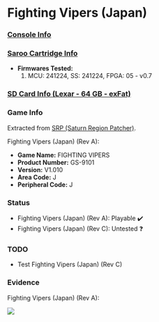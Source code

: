 # Fighting Vipers (Japan)

### [Console Info](../../../../../Info/Consoles/VA13/README.md)

### [Saroo Cartridge Info](../../../../../Info/Cartridges/GuangzhouSanStarOnlineShop/1.6/README.md)

- <b>Firmwares Tested:</b>
  1. MCU: 241224, SS: 241224, FPGA: 05 - v0.7

### [SD Card Info (Lexar - 64 GB - exFat)](../../../../../Info/SdCards/Lexar/64GB/exfat/README.md)

### Game Info

Extracted from [SRP (Saturn Region Patcher)](https://segaxtreme.net/resources/saturn-region-patcher.81/download).

Fighting Vipers (Japan) (Rev A):

- <b>Game Name:</b> FIGHTING VIPERS
- <b>Product Number:</b> GS-9101
- <b>Version:</b> V1.010
- <b>Area Code:</b> J
- <b>Peripheral Code:</b> J

### Status

- Fighting Vipers (Japan) (Rev A): Playable :heavy_check_mark:
- Fighting Vipers (Japan) (Rev C): Untested :question:

### TODO

- Test Fighting Vipers (Japan) (Rev C)

### Evidence

Fighting Vipers (Japan) (Rev A):

[![](https://img.youtube.com/vi/qAz6ez27y-M/0.jpg)](https://www.youtube.com/watch?v=qAz6ez27y-M)
